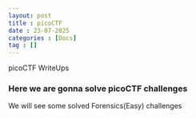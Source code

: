 ```yaml
---
layout: post
title : picoCTF
date : 23-07-2025
categories : [Docs]
tag : []
---
```


picoCTF WriteUps



### Here we are gonna solve picoCTF challenges
We will see some solved Forensics(Easy) challenges
